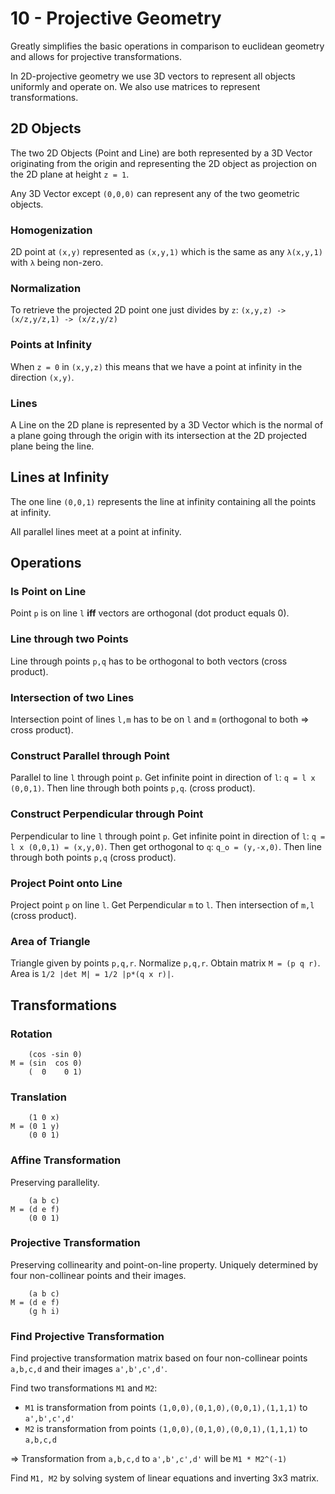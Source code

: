 # 10 - Projective Geometry
Greatly simplifies the basic operations in comparison to euclidean geometry and allows for projective transformations.

In 2D-projective geometry we use 3D vectors to represent all objects uniformly and operate on. We also use matrices to represent
transformations.

## 2D Objects
The two 2D Objects (Point and Line) are both represented by a 3D Vector originating from the origin and representing the 2D object as projection
on the 2D plane at height `z = 1`.

Any 3D Vector except `(0,0,0)` can represent any of the two geometric objects.

### Homogenization
2D point at `(x,y)` represented as `(x,y,1)` which is the same as any `λ(x,y,1)` with `λ` being non-zero.

### Normalization
To retrieve the projected 2D point one just divides by `z`: `(x,y,z) -> (x/z,y/z,1) -> (x/z,y/z)`

### Points at Infinity
When `z = 0` in `(x,y,z)` this means that we have a point at infinity in the direction `(x,y)`.

### Lines
A Line on the 2D plane is represented by a 3D Vector which is the normal of a plane going through the origin with its intersection at the 2D
projected plane being the line.

## Lines at Infinity
The one line `(0,0,1)` represents the line at infinity containing all the points at infinity.

All parallel lines meet at a point at infinity.

## Operations

### Is Point on Line
Point `p` is on line `l` **iff** vectors are orthogonal (dot product equals 0).

### Line through two Points
Line through points `p,q` has to be orthogonal to both vectors (cross product).

### Intersection of two Lines
Intersection point of lines `l,m` has to be on `l` and `m` (orthogonal to both => cross product).

### Construct Parallel through Point
Parallel to line `l` through point `p`. Get infinite point in direction of `l`: `q = l x (0,0,1)`. Then line through both points `p,q`. (cross product).

### Construct Perpendicular through Point
Perpendicular to line `l` through point `p`. Get infinite point in direction of `l`: `q = l x (0,0,1) = (x,y,0)`. 
Then get orthogonal to `q`: `q_o = (y,-x,0)`. Then line through both points `p,q` (cross product).

### Project Point onto Line
Project point `p` on line `l`. Get Perpendicular `m` to `l`. Then intersection of `m,l` (cross product).

### Area of Triangle
Triangle given by points `p,q,r`. Normalize `p,q,r`. Obtain matrix `M = (p q r)`. Area is `1/2 |det M| = 1/2 |p*(q x r)|`.

## Transformations

### Rotation
```
    (cos -sin 0)
M = (sin  cos 0)
    (  0    0 1)
```

### Translation
```
    (1 0 x)
M = (0 1 y)
    (0 0 1)
```

### Affine Transformation
Preserving parallelity.
```
    (a b c)
M = (d e f)
    (0 0 1)
```

### Projective Transformation
Preserving collinearity and point-on-line property.
Uniquely determined by four non-collinear points and their images.
```
    (a b c)
M = (d e f)
    (g h i)
```

### Find Projective Transformation
Find projective transformation matrix based on four non-collinear points `a,b,c,d` and their images `a',b',c',d'`.

Find two transformations `M1` and `M2`: 
- `M1` is transformation from points `(1,0,0),(0,1,0),(0,0,1),(1,1,1)` to `a',b',c',d'`
- `M2` is transformation from points `(1,0,0),(0,1,0),(0,0,1),(1,1,1)` to `a,b,c,d`

=> Transformation from `a,b,c,d` to `a',b',c',d'` will be `M1 * M2^(-1)`

Find `M1, M2` by solving system of linear equations and inverting 3x3 matrix.